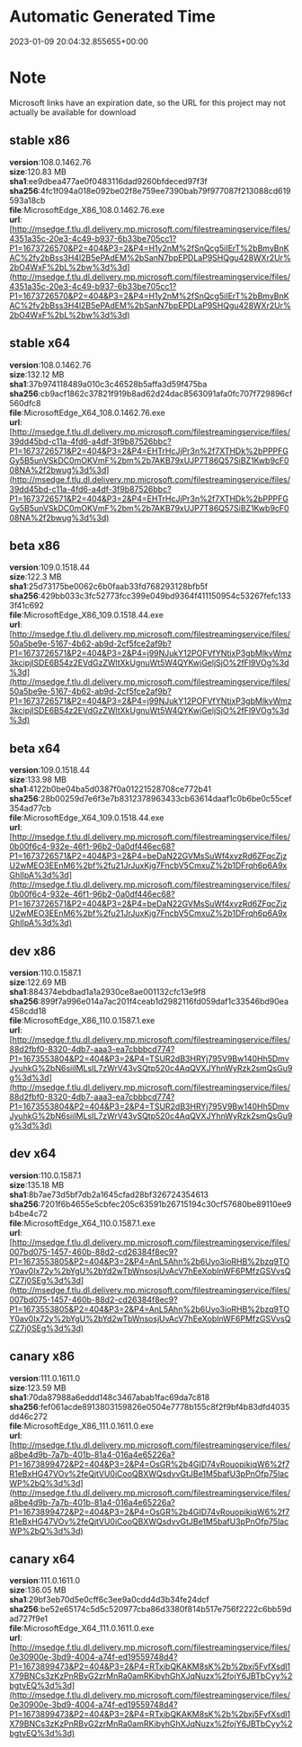 # Automatic Generated Time
2023-01-09 20:04:32.855655+00:00

# Note
Microsoft links have an expiration date, so the URL for this project may not actually be available for download

## stable x86
**version**:108.0.1462.76  
**size**:120.83 MB  
**sha1**:ee9dbea477ae0f0483116dad9260bfdeced97f3f  
**sha256**:4fc1f094a018e092be02f8e759ee7390bab79f977087f213088cd619593a18cb  
**file**:MicrosoftEdge_X86_108.0.1462.76.exe  
**url**:[http://msedge.f.tlu.dl.delivery.mp.microsoft.com/filestreamingservice/files/4351a35c-20e3-4c49-b937-6b33be705cc1?P1=1673726570&P2=404&P3=2&P4=H1y2nM%2fSnQcg5iIErT%2bBmyBnKAC%2fy2bBss3H4l2B5ePAdEM%2bSanN7bpEPDLaP9SHQgu428WXr2Ur%2bO4WxF%2bL%2bw%3d%3d](http://msedge.f.tlu.dl.delivery.mp.microsoft.com/filestreamingservice/files/4351a35c-20e3-4c49-b937-6b33be705cc1?P1=1673726570&P2=404&P3=2&P4=H1y2nM%2fSnQcg5iIErT%2bBmyBnKAC%2fy2bBss3H4l2B5ePAdEM%2bSanN7bpEPDLaP9SHQgu428WXr2Ur%2bO4WxF%2bL%2bw%3d%3d)  

## stable x64
**version**:108.0.1462.76  
**size**:132.12 MB  
**sha1**:37b974118489a010c3c46528b5affa3d59f475ba  
**sha256**:cb9acf1862c37821f919b8ad62d24dac8563091afa0fc707f729896cf560dfc8  
**file**:MicrosoftEdge_X64_108.0.1462.76.exe  
**url**:[http://msedge.f.tlu.dl.delivery.mp.microsoft.com/filestreamingservice/files/39dd45bd-c11a-4fd6-a4df-3f9b87526bbc?P1=1673726571&P2=404&P3=2&P4=EHTrHcJjPr3n%2f7XTHDk%2bPPPFGGy5B5unVSkDC0mOKVmF%2bm%2b7AKB79xUJP7T86Q57SiBZ1Kwb9cF008NA%2f2bwug%3d%3d](http://msedge.f.tlu.dl.delivery.mp.microsoft.com/filestreamingservice/files/39dd45bd-c11a-4fd6-a4df-3f9b87526bbc?P1=1673726571&P2=404&P3=2&P4=EHTrHcJjPr3n%2f7XTHDk%2bPPPFGGy5B5unVSkDC0mOKVmF%2bm%2b7AKB79xUJP7T86Q57SiBZ1Kwb9cF008NA%2f2bwug%3d%3d)  

## beta x86
**version**:109.0.1518.44  
**size**:122.3 MB  
**sha1**:25d73175be0062c6b0faab33fd768293128bfb5f  
**sha256**:429bb033c3fc52773fcc399e049bd9364f411150954c53267fefc1333f41c692  
**file**:MicrosoftEdge_X86_109.0.1518.44.exe  
**url**:[http://msedge.f.tlu.dl.delivery.mp.microsoft.com/filestreamingservice/files/50a5be9e-5167-4b62-ab9d-2cf5fce2af9b?P1=1673726571&P2=404&P3=2&P4=j99NJukY12POFVfYNtixP3gbMlkvWmz3kcipjISDE6B54z2EVdGzZWltXkUgnuWt5W4QYKwjGeljSjO%2fFl9VOg%3d%3d](http://msedge.f.tlu.dl.delivery.mp.microsoft.com/filestreamingservice/files/50a5be9e-5167-4b62-ab9d-2cf5fce2af9b?P1=1673726571&P2=404&P3=2&P4=j99NJukY12POFVfYNtixP3gbMlkvWmz3kcipjISDE6B54z2EVdGzZWltXkUgnuWt5W4QYKwjGeljSjO%2fFl9VOg%3d%3d)  

## beta x64
**version**:109.0.1518.44  
**size**:133.98 MB  
**sha1**:4122b0be04ba5d0387f0a01221528708ce772b41  
**sha256**:28b00259d7e6f3e7b8312378963433cb63614daaf1c0b6be0c55cef354ad77cb  
**file**:MicrosoftEdge_X64_109.0.1518.44.exe  
**url**:[http://msedge.f.tlu.dl.delivery.mp.microsoft.com/filestreamingservice/files/0b00f6c4-932e-46f1-96b2-0a0df446ec68?P1=1673726571&P2=404&P3=2&P4=beDaN22GVMsSuWf4xvzRd6ZFqcZjzU2wMEO3EEnM6%2bf%2fu21JrJuxKjg7FncbV5CmxuZ%2b1DFrqh6p6A9xGhIIpA%3d%3d](http://msedge.f.tlu.dl.delivery.mp.microsoft.com/filestreamingservice/files/0b00f6c4-932e-46f1-96b2-0a0df446ec68?P1=1673726571&P2=404&P3=2&P4=beDaN22GVMsSuWf4xvzRd6ZFqcZjzU2wMEO3EEnM6%2bf%2fu21JrJuxKjg7FncbV5CmxuZ%2b1DFrqh6p6A9xGhIIpA%3d%3d)  

## dev x86
**version**:110.0.1587.1  
**size**:122.69 MB  
**sha1**:884374ebdbad1a1a2930ce8ae001132cfc13e9f8  
**sha256**:899f7a996e014a7ac201f4ceab1d2982116fd059daf1c33546bd90ea458cdd18  
**file**:MicrosoftEdge_X86_110.0.1587.1.exe  
**url**:[http://msedge.f.tlu.dl.delivery.mp.microsoft.com/filestreamingservice/files/88d2fbf0-8320-4db7-aaa3-ea7cbbbcd774?P1=1673553804&P2=404&P3=2&P4=TSUR2dB3HRYj795V9Bw140Hh5DmvJyuhkG%2bN6siiIMLsIL7zWrV43vSQtp520c4AqQVXJYhnWyRzk2smQsGu9g%3d%3d](http://msedge.f.tlu.dl.delivery.mp.microsoft.com/filestreamingservice/files/88d2fbf0-8320-4db7-aaa3-ea7cbbbcd774?P1=1673553804&P2=404&P3=2&P4=TSUR2dB3HRYj795V9Bw140Hh5DmvJyuhkG%2bN6siiIMLsIL7zWrV43vSQtp520c4AqQVXJYhnWyRzk2smQsGu9g%3d%3d)  

## dev x64
**version**:110.0.1587.1  
**size**:135.18 MB  
**sha1**:8b7ae73d5bf7db2a1645cfad28bf326724354613  
**sha256**:7201f6b4655e5cbfec205c63591b26715194c30cf57680be89110ee9b4be4c72  
**file**:MicrosoftEdge_X64_110.0.1587.1.exe  
**url**:[http://msedge.f.tlu.dl.delivery.mp.microsoft.com/filestreamingservice/files/007bd075-1457-460b-88d2-cd26384f8ec9?P1=1673553805&P2=404&P3=2&P4=AnL5Ahn%2b6Uyo3ioRHB%2bzq9TOY0av0Ix72y%2bYgU%2bYd2wTbWnsosjUvAcV7hEeXobInWF6PMfzGSVvsQCZ7j0SEg%3d%3d](http://msedge.f.tlu.dl.delivery.mp.microsoft.com/filestreamingservice/files/007bd075-1457-460b-88d2-cd26384f8ec9?P1=1673553805&P2=404&P3=2&P4=AnL5Ahn%2b6Uyo3ioRHB%2bzq9TOY0av0Ix72y%2bYgU%2bYd2wTbWnsosjUvAcV7hEeXobInWF6PMfzGSVvsQCZ7j0SEg%3d%3d)  

## canary x86
**version**:111.0.1611.0  
**size**:123.59 MB  
**sha1**:70da87988a6eddd148c3467abab1fac69da7c818  
**sha256**:fef061acde8913803159826e0504e7778b155c8f2f9bf4b83dfd4035dd46c272  
**file**:MicrosoftEdge_X86_111.0.1611.0.exe  
**url**:[http://msedge.f.tlu.dl.delivery.mp.microsoft.com/filestreamingservice/files/a8be4d9b-7a7b-401b-81a4-016a4e65226a?P1=1673899472&P2=404&P3=2&P4=OsGR%2b4GID74vRouopikiqW6%2f7R1eBxHG47VOv%2feQjtVU0iCooQBXWQsdvvGtJBe1M5bafU3pPnOfp75lacWP%2bQ%3d%3d](http://msedge.f.tlu.dl.delivery.mp.microsoft.com/filestreamingservice/files/a8be4d9b-7a7b-401b-81a4-016a4e65226a?P1=1673899472&P2=404&P3=2&P4=OsGR%2b4GID74vRouopikiqW6%2f7R1eBxHG47VOv%2feQjtVU0iCooQBXWQsdvvGtJBe1M5bafU3pPnOfp75lacWP%2bQ%3d%3d)  

## canary x64
**version**:111.0.1611.0  
**size**:136.05 MB  
**sha1**:29bf3eb70d5e0cff6c3ee9a0cdd4d3b34fe24dcf  
**sha256**:be52e65174c5d5c520977cba86d3380f814b517e756f2222c6bb59dad727f9e1  
**file**:MicrosoftEdge_X64_111.0.1611.0.exe  
**url**:[http://msedge.f.tlu.dl.delivery.mp.microsoft.com/filestreamingservice/files/0e30900e-3bd9-4004-a74f-ed19559748d4?P1=1673899473&P2=404&P3=2&P4=RTxibQKAKM8sK%2b%2bxj5FvfXsdl1X79BNCs3zKzPnRBvG2zrMnRa0amRKibyhGhXJqNuzx%2fojY6JBTbCyy%2bgtvEQ%3d%3d](http://msedge.f.tlu.dl.delivery.mp.microsoft.com/filestreamingservice/files/0e30900e-3bd9-4004-a74f-ed19559748d4?P1=1673899473&P2=404&P3=2&P4=RTxibQKAKM8sK%2b%2bxj5FvfXsdl1X79BNCs3zKzPnRBvG2zrMnRa0amRKibyhGhXJqNuzx%2fojY6JBTbCyy%2bgtvEQ%3d%3d)  


